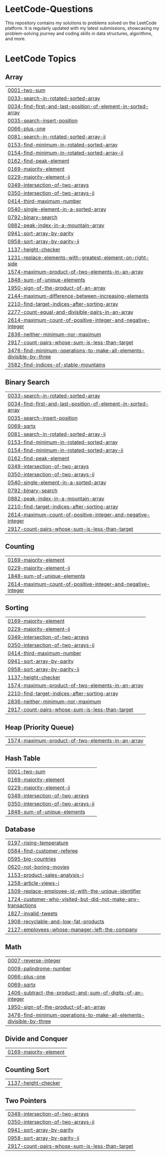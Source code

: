 # LeetCode-Questions
This repository contains my solutions to problems solved on the LeetCode platform. It is regularly updated with my latest submissions, showcasing my problem-solving journey and coding skills in data structures, algorithms, and more.

<!---LeetCode Topics Start-->
# LeetCode Topics
## Array
|  |
| ------- |
| [0001-two-sum](https://github.com/Harsh162002/LeetCode-Questions/tree/master/0001-two-sum) |
| [0033-search-in-rotated-sorted-array](https://github.com/Harsh162002/LeetCode-Questions/tree/master/0033-search-in-rotated-sorted-array) |
| [0034-find-first-and-last-position-of-element-in-sorted-array](https://github.com/Harsh162002/LeetCode-Questions/tree/master/0034-find-first-and-last-position-of-element-in-sorted-array) |
| [0035-search-insert-position](https://github.com/Harsh162002/LeetCode-Questions/tree/master/0035-search-insert-position) |
| [0066-plus-one](https://github.com/Harsh162002/LeetCode-Questions/tree/master/0066-plus-one) |
| [0081-search-in-rotated-sorted-array-ii](https://github.com/Harsh162002/LeetCode-Questions/tree/master/0081-search-in-rotated-sorted-array-ii) |
| [0153-find-minimum-in-rotated-sorted-array](https://github.com/Harsh162002/LeetCode-Questions/tree/master/0153-find-minimum-in-rotated-sorted-array) |
| [0154-find-minimum-in-rotated-sorted-array-ii](https://github.com/Harsh162002/LeetCode-Questions/tree/master/0154-find-minimum-in-rotated-sorted-array-ii) |
| [0162-find-peak-element](https://github.com/Harsh162002/LeetCode-Questions/tree/master/0162-find-peak-element) |
| [0169-majority-element](https://github.com/Harsh162002/LeetCode-Questions/tree/master/0169-majority-element) |
| [0229-majority-element-ii](https://github.com/Harsh162002/LeetCode-Questions/tree/master/0229-majority-element-ii) |
| [0349-intersection-of-two-arrays](https://github.com/Harsh162002/LeetCode-Questions/tree/master/0349-intersection-of-two-arrays) |
| [0350-intersection-of-two-arrays-ii](https://github.com/Harsh162002/LeetCode-Questions/tree/master/0350-intersection-of-two-arrays-ii) |
| [0414-third-maximum-number](https://github.com/Harsh162002/LeetCode-Questions/tree/master/0414-third-maximum-number) |
| [0540-single-element-in-a-sorted-array](https://github.com/Harsh162002/LeetCode-Questions/tree/master/0540-single-element-in-a-sorted-array) |
| [0792-binary-search](https://github.com/Harsh162002/LeetCode-Questions/tree/master/0792-binary-search) |
| [0882-peak-index-in-a-mountain-array](https://github.com/Harsh162002/LeetCode-Questions/tree/master/0882-peak-index-in-a-mountain-array) |
| [0941-sort-array-by-parity](https://github.com/Harsh162002/LeetCode-Questions/tree/master/0941-sort-array-by-parity) |
| [0958-sort-array-by-parity-ii](https://github.com/Harsh162002/LeetCode-Questions/tree/master/0958-sort-array-by-parity-ii) |
| [1137-height-checker](https://github.com/Harsh162002/LeetCode-Questions/tree/master/1137-height-checker) |
| [1231-replace-elements-with-greatest-element-on-right-side](https://github.com/Harsh162002/LeetCode-Questions/tree/master/1231-replace-elements-with-greatest-element-on-right-side) |
| [1574-maximum-product-of-two-elements-in-an-array](https://github.com/Harsh162002/LeetCode-Questions/tree/master/1574-maximum-product-of-two-elements-in-an-array) |
| [1848-sum-of-unique-elements](https://github.com/Harsh162002/LeetCode-Questions/tree/master/1848-sum-of-unique-elements) |
| [1950-sign-of-the-product-of-an-array](https://github.com/Harsh162002/LeetCode-Questions/tree/master/1950-sign-of-the-product-of-an-array) |
| [2144-maximum-difference-between-increasing-elements](https://github.com/Harsh162002/LeetCode-Questions/tree/master/2144-maximum-difference-between-increasing-elements) |
| [2210-find-target-indices-after-sorting-array](https://github.com/Harsh162002/LeetCode-Questions/tree/master/2210-find-target-indices-after-sorting-array) |
| [2277-count-equal-and-divisible-pairs-in-an-array](https://github.com/Harsh162002/LeetCode-Questions/tree/master/2277-count-equal-and-divisible-pairs-in-an-array) |
| [2614-maximum-count-of-positive-integer-and-negative-integer](https://github.com/Harsh162002/LeetCode-Questions/tree/master/2614-maximum-count-of-positive-integer-and-negative-integer) |
| [2836-neither-minimum-nor-maximum](https://github.com/Harsh162002/LeetCode-Questions/tree/master/2836-neither-minimum-nor-maximum) |
| [2917-count-pairs-whose-sum-is-less-than-target](https://github.com/Harsh162002/LeetCode-Questions/tree/master/2917-count-pairs-whose-sum-is-less-than-target) |
| [3476-find-minimum-operations-to-make-all-elements-divisible-by-three](https://github.com/Harsh162002/LeetCode-Questions/tree/master/3476-find-minimum-operations-to-make-all-elements-divisible-by-three) |
| [3582-find-indices-of-stable-mountains](https://github.com/Harsh162002/LeetCode-Questions/tree/master/3582-find-indices-of-stable-mountains) |
## Binary Search
|  |
| ------- |
| [0033-search-in-rotated-sorted-array](https://github.com/Harsh162002/LeetCode-Questions/tree/master/0033-search-in-rotated-sorted-array) |
| [0034-find-first-and-last-position-of-element-in-sorted-array](https://github.com/Harsh162002/LeetCode-Questions/tree/master/0034-find-first-and-last-position-of-element-in-sorted-array) |
| [0035-search-insert-position](https://github.com/Harsh162002/LeetCode-Questions/tree/master/0035-search-insert-position) |
| [0069-sqrtx](https://github.com/Harsh162002/LeetCode-Questions/tree/master/0069-sqrtx) |
| [0081-search-in-rotated-sorted-array-ii](https://github.com/Harsh162002/LeetCode-Questions/tree/master/0081-search-in-rotated-sorted-array-ii) |
| [0153-find-minimum-in-rotated-sorted-array](https://github.com/Harsh162002/LeetCode-Questions/tree/master/0153-find-minimum-in-rotated-sorted-array) |
| [0154-find-minimum-in-rotated-sorted-array-ii](https://github.com/Harsh162002/LeetCode-Questions/tree/master/0154-find-minimum-in-rotated-sorted-array-ii) |
| [0162-find-peak-element](https://github.com/Harsh162002/LeetCode-Questions/tree/master/0162-find-peak-element) |
| [0349-intersection-of-two-arrays](https://github.com/Harsh162002/LeetCode-Questions/tree/master/0349-intersection-of-two-arrays) |
| [0350-intersection-of-two-arrays-ii](https://github.com/Harsh162002/LeetCode-Questions/tree/master/0350-intersection-of-two-arrays-ii) |
| [0540-single-element-in-a-sorted-array](https://github.com/Harsh162002/LeetCode-Questions/tree/master/0540-single-element-in-a-sorted-array) |
| [0792-binary-search](https://github.com/Harsh162002/LeetCode-Questions/tree/master/0792-binary-search) |
| [0882-peak-index-in-a-mountain-array](https://github.com/Harsh162002/LeetCode-Questions/tree/master/0882-peak-index-in-a-mountain-array) |
| [2210-find-target-indices-after-sorting-array](https://github.com/Harsh162002/LeetCode-Questions/tree/master/2210-find-target-indices-after-sorting-array) |
| [2614-maximum-count-of-positive-integer-and-negative-integer](https://github.com/Harsh162002/LeetCode-Questions/tree/master/2614-maximum-count-of-positive-integer-and-negative-integer) |
| [2917-count-pairs-whose-sum-is-less-than-target](https://github.com/Harsh162002/LeetCode-Questions/tree/master/2917-count-pairs-whose-sum-is-less-than-target) |
## Counting
|  |
| ------- |
| [0169-majority-element](https://github.com/Harsh162002/LeetCode-Questions/tree/master/0169-majority-element) |
| [0229-majority-element-ii](https://github.com/Harsh162002/LeetCode-Questions/tree/master/0229-majority-element-ii) |
| [1848-sum-of-unique-elements](https://github.com/Harsh162002/LeetCode-Questions/tree/master/1848-sum-of-unique-elements) |
| [2614-maximum-count-of-positive-integer-and-negative-integer](https://github.com/Harsh162002/LeetCode-Questions/tree/master/2614-maximum-count-of-positive-integer-and-negative-integer) |
## Sorting
|  |
| ------- |
| [0169-majority-element](https://github.com/Harsh162002/LeetCode-Questions/tree/master/0169-majority-element) |
| [0229-majority-element-ii](https://github.com/Harsh162002/LeetCode-Questions/tree/master/0229-majority-element-ii) |
| [0349-intersection-of-two-arrays](https://github.com/Harsh162002/LeetCode-Questions/tree/master/0349-intersection-of-two-arrays) |
| [0350-intersection-of-two-arrays-ii](https://github.com/Harsh162002/LeetCode-Questions/tree/master/0350-intersection-of-two-arrays-ii) |
| [0414-third-maximum-number](https://github.com/Harsh162002/LeetCode-Questions/tree/master/0414-third-maximum-number) |
| [0941-sort-array-by-parity](https://github.com/Harsh162002/LeetCode-Questions/tree/master/0941-sort-array-by-parity) |
| [0958-sort-array-by-parity-ii](https://github.com/Harsh162002/LeetCode-Questions/tree/master/0958-sort-array-by-parity-ii) |
| [1137-height-checker](https://github.com/Harsh162002/LeetCode-Questions/tree/master/1137-height-checker) |
| [1574-maximum-product-of-two-elements-in-an-array](https://github.com/Harsh162002/LeetCode-Questions/tree/master/1574-maximum-product-of-two-elements-in-an-array) |
| [2210-find-target-indices-after-sorting-array](https://github.com/Harsh162002/LeetCode-Questions/tree/master/2210-find-target-indices-after-sorting-array) |
| [2836-neither-minimum-nor-maximum](https://github.com/Harsh162002/LeetCode-Questions/tree/master/2836-neither-minimum-nor-maximum) |
| [2917-count-pairs-whose-sum-is-less-than-target](https://github.com/Harsh162002/LeetCode-Questions/tree/master/2917-count-pairs-whose-sum-is-less-than-target) |
## Heap (Priority Queue)
|  |
| ------- |
| [1574-maximum-product-of-two-elements-in-an-array](https://github.com/Harsh162002/LeetCode-Questions/tree/master/1574-maximum-product-of-two-elements-in-an-array) |
## Hash Table
|  |
| ------- |
| [0001-two-sum](https://github.com/Harsh162002/LeetCode-Questions/tree/master/0001-two-sum) |
| [0169-majority-element](https://github.com/Harsh162002/LeetCode-Questions/tree/master/0169-majority-element) |
| [0229-majority-element-ii](https://github.com/Harsh162002/LeetCode-Questions/tree/master/0229-majority-element-ii) |
| [0349-intersection-of-two-arrays](https://github.com/Harsh162002/LeetCode-Questions/tree/master/0349-intersection-of-two-arrays) |
| [0350-intersection-of-two-arrays-ii](https://github.com/Harsh162002/LeetCode-Questions/tree/master/0350-intersection-of-two-arrays-ii) |
| [1848-sum-of-unique-elements](https://github.com/Harsh162002/LeetCode-Questions/tree/master/1848-sum-of-unique-elements) |
## Database
|  |
| ------- |
| [0197-rising-temperature](https://github.com/Harsh162002/LeetCode-Questions/tree/master/0197-rising-temperature) |
| [0584-find-customer-referee](https://github.com/Harsh162002/LeetCode-Questions/tree/master/0584-find-customer-referee) |
| [0595-big-countries](https://github.com/Harsh162002/LeetCode-Questions/tree/master/0595-big-countries) |
| [0620-not-boring-movies](https://github.com/Harsh162002/LeetCode-Questions/tree/master/0620-not-boring-movies) |
| [1153-product-sales-analysis-i](https://github.com/Harsh162002/LeetCode-Questions/tree/master/1153-product-sales-analysis-i) |
| [1258-article-views-i](https://github.com/Harsh162002/LeetCode-Questions/tree/master/1258-article-views-i) |
| [1509-replace-employee-id-with-the-unique-identifier](https://github.com/Harsh162002/LeetCode-Questions/tree/master/1509-replace-employee-id-with-the-unique-identifier) |
| [1724-customer-who-visited-but-did-not-make-any-transactions](https://github.com/Harsh162002/LeetCode-Questions/tree/master/1724-customer-who-visited-but-did-not-make-any-transactions) |
| [1827-invalid-tweets](https://github.com/Harsh162002/LeetCode-Questions/tree/master/1827-invalid-tweets) |
| [1908-recyclable-and-low-fat-products](https://github.com/Harsh162002/LeetCode-Questions/tree/master/1908-recyclable-and-low-fat-products) |
| [2127-employees-whose-manager-left-the-company](https://github.com/Harsh162002/LeetCode-Questions/tree/master/2127-employees-whose-manager-left-the-company) |
## Math
|  |
| ------- |
| [0007-reverse-integer](https://github.com/Harsh162002/LeetCode-Questions/tree/master/0007-reverse-integer) |
| [0009-palindrome-number](https://github.com/Harsh162002/LeetCode-Questions/tree/master/0009-palindrome-number) |
| [0066-plus-one](https://github.com/Harsh162002/LeetCode-Questions/tree/master/0066-plus-one) |
| [0069-sqrtx](https://github.com/Harsh162002/LeetCode-Questions/tree/master/0069-sqrtx) |
| [1406-subtract-the-product-and-sum-of-digits-of-an-integer](https://github.com/Harsh162002/LeetCode-Questions/tree/master/1406-subtract-the-product-and-sum-of-digits-of-an-integer) |
| [1950-sign-of-the-product-of-an-array](https://github.com/Harsh162002/LeetCode-Questions/tree/master/1950-sign-of-the-product-of-an-array) |
| [3476-find-minimum-operations-to-make-all-elements-divisible-by-three](https://github.com/Harsh162002/LeetCode-Questions/tree/master/3476-find-minimum-operations-to-make-all-elements-divisible-by-three) |
## Divide and Conquer
|  |
| ------- |
| [0169-majority-element](https://github.com/Harsh162002/LeetCode-Questions/tree/master/0169-majority-element) |
## Counting Sort
|  |
| ------- |
| [1137-height-checker](https://github.com/Harsh162002/LeetCode-Questions/tree/master/1137-height-checker) |
## Two Pointers
|  |
| ------- |
| [0349-intersection-of-two-arrays](https://github.com/Harsh162002/LeetCode-Questions/tree/master/0349-intersection-of-two-arrays) |
| [0350-intersection-of-two-arrays-ii](https://github.com/Harsh162002/LeetCode-Questions/tree/master/0350-intersection-of-two-arrays-ii) |
| [0941-sort-array-by-parity](https://github.com/Harsh162002/LeetCode-Questions/tree/master/0941-sort-array-by-parity) |
| [0958-sort-array-by-parity-ii](https://github.com/Harsh162002/LeetCode-Questions/tree/master/0958-sort-array-by-parity-ii) |
| [2917-count-pairs-whose-sum-is-less-than-target](https://github.com/Harsh162002/LeetCode-Questions/tree/master/2917-count-pairs-whose-sum-is-less-than-target) |
<!---LeetCode Topics End-->